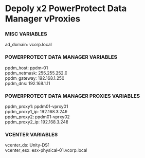 # Depoly x2 PowerProtect Data Manager vProxies
### MISC VARIABLES
ad_domain: vcorp.local <br/>

### POWERPROTECT DATA MANAGER VARIABLES
ppdm_host: ppdm-01 <br/>
ppdm_netmask: 255.255.252.0 <br/>
ppdm_gateway: 192.168.1.250 <br/>
ppdm_dns: 192.168.1.11 <br/>

### POWERPROTECT DATA MANAGER PROXIES VARIABLES
ppdm_proxy1: ppdm01-vprxy01 <br/>
ppdm_proxy1_ip: 192.168.3.249 <br/>
ppdm_proxy2: ppdm01-vprxy02 <br/>
ppdm_proxy2_ip: 192.168.3.248 <br/>

### VCENTER VARIABLES
vcenter_ds: Unity-DS1 <br/>
vcenter_esx: esx-physical-01.vcorp.local <br/>